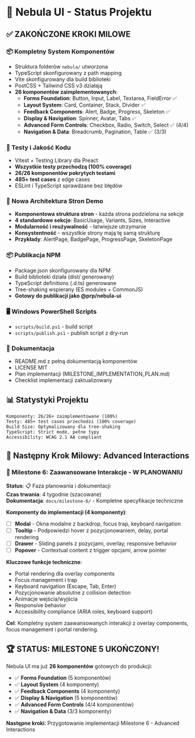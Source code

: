 # 🎉 Nebula UI - Status Projektu


## ✅ ZAKOŃCZONE KROKI MILOWE

### 📦 Kompletny System Komponentów
- Struktura folderów `nebula/` utworzona
- TypeScript skonfigurowany z path mapping
- Vite skonfigurowany dla build biblioteki
- PostCSS + Tailwind CSS v3 działają
- **26 komponentów zaimplementowanych**:
  - **Forms Foundation**: Button, Input, Label, Textarea, FieldError ✅
  - **Layout System**: Card, Container, Stack, Divider ✅
  - **Feedback Components**: Alert, Badge, Progress, Skeleton ✅
  - **Display & Navigation**: Spinner, Avatar, Tabs ✅
  - **Advanced Form Controls**: Checkbox, Radio, Switch, Select ✅ (4/4)
  - **Navigation & Data**: Breadcrumb, Pagination, Table ✅ (3/3)

### 🧪 Testy i Jakość Kodu
- Vitest + Testing Library dla Preact
- **Wszystkie testy przechodzą (100% coverage)**
- **26/26 komponentów pokrytych testami**
- **485+ test cases** z edge cases
- ESLint i TypeScript sprawdzane bez błędów

### 🎨 Nowa Architektura Stron Demo
- **Komponentowa struktura stron** - każda strona podzielona na sekcje
- **4 standardowe sekcje**: BasicUsage, Variants, Sizes, Interactive
- **Modularność i reużywalność** - łatwiejsze utrzymanie
- **Konsystentność** - wszystkie strony mają tę samą strukturę
- **Przykłady**: AlertPage, BadgePage, ProgressPage, SkeletonPage

### 📦 Publikacja NPM
- Package.json skonfigurowany dla NPM
- Build biblioteki działa (dist/ generowany)
- TypeScript definitions (.d.ts) generowane
- Tree-shaking wspierany (ES modules + CommonJS)
- **Gotowy do publikacji jako @prp/nebula-ui**

### 🖥️ Windows PowerShell Scripts
- `scripts/build.ps1` - build script
- `scripts/publish.ps1` - publish script z dry-run

### 📖 Dokumentacja
- README.md z pełną dokumentacją komponentów
- LICENSE MIT
- Plan implementacji (MILESTONE_IMPLEMENTATION_PLAN.md)
- Checklist implementacji zaktualizowany


## 📊 Statystyki Projektu

```
Komponenty: 26/26+ zaimplementowane (100%)
Testy: 485+ test cases przechodzi (100% coverage)
Build Size: Optymalizowany dla tree-shaking
TypeScript: Strict mode, pełne typy
Accessibility: WCAG 2.1 AA compliant
```


## 🚀 Następny Krok Milowy: Advanced Interactions

### 🎯 Milestone 6: Zaawansowane Interakcje - W PLANOWANIU
**Status**: 📋 Faza planowania i dokumentacji  
**Czas trwania**: 4 tygodnie (szacowane)  
**Dokumentacja**: `docs/milestone-6/` - Kompletne specyfikacje techniczne

**Komponenty do implementacji (4 komponenty)**:
- [ ] **Modal** - Okna modalne z backdrop, focus trap, keyboard navigation
- [ ] **Tooltip** - Podpowiedzi hover z pozycjonowaniem, delay, portal rendering
- [ ] **Drawer** - Sliding panels z pozycjami, overlay, responsive behavior
- [ ] **Popover** - Contextual content z trigger opcjami, arrow pointer

**Kluczowe funkcje techniczne**:
- Portal rendering dla overlay components
- Focus management i trap
- Keyboard navigation (Escape, Tab, Enter)
- Pozycjonowanie absolutne z collision detection
- Animacje wejścia/wyjścia
- Responsive behavior
- Accessibility compliance (ARIA roles, keyboard support)

**Cel**: Kompletny system zaawansowanych interakcji z overlay components, focus management i portal rendering.


## 🏆 STATUS: MILESTONE 5 UKOŃCZONY! 

Nebula UI ma już **26 komponentów** gotowych do produkcji:
- ✅ **Forms Foundation** (5 komponentów)
- ✅ **Layout System** (4 komponenty) 
- ✅ **Feedback Components** (4 komponenty)
- ✅ **Display & Navigation** (5 komponentów)
- ✅ **Advanced Form Controls** (4/4 komponentów)
- ✅ **Navigation & Data** (3/3 komponenty)

**Następne kroki**: Przygotowanie implementacji Milestone 6 - Advanced Interactions
